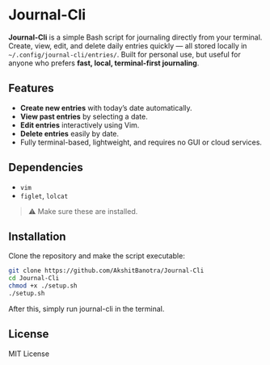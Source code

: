 # Journal-Cli

**Journal-Cli** is a simple Bash script for journaling directly from your terminal. Create, view, edit, and delete daily entries quickly — all stored locally in `~/.config/journal-cli/entries/`. Built for personal use, but useful for anyone who prefers **fast, local, terminal-first journaling**.

## Features

* **Create new entries** with today’s date automatically.
* **View past entries** by selecting a date.
* **Edit entries** interactively using Vim.
* **Delete entries** easily by date.
* Fully terminal-based, lightweight, and requires no GUI or cloud services.

## Dependencies

* `vim`
* `figlet`, `lolcat` 

> ⚠️ Make sure these are installed.

## Installation

Clone the repository and make the script executable:

```bash
git clone https://github.com/AkshitBanotra/Journal-Cli
cd Journal-Cli
chmod +x ./setup.sh
./setup.sh
```
After this, simply run journal-cli in the terminal.

## License

MIT License
